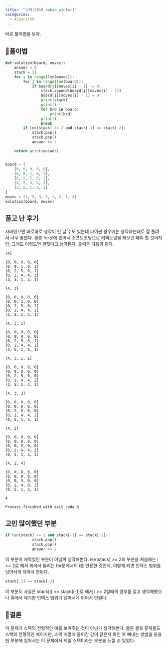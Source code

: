 ```yaml
---
title:  "스택[2019_kakao_winter]"
categories:
  - Algorithm
---
```


바로 풀이법을 보자.

## 🍧풀이법
```python
def solution(board, moves):
    answer = 0
    stack = []
    for i in range(len(moves)):
        for j in range(len(board)):
            if board[j][moves[i] - 1] != 0:
                stack.append(board[j][moves[i] - 1])
                board[j][moves[i] - 1] = 0
                print(stack)
                print()
                for brd in board:
                    print(brd)
                print()
                break
        if len(stack) >= 2 and stack[-1] == stack[-2]:
            stack.pop()
            stack.pop()
            answer += 2

    return print(answer)


board = [
    [0, 0, 0, 0, 0],
    [0, 0, 1, 0, 3],
    [0, 2, 5, 0, 1],
    [4, 2, 4, 4, 2],
    [3, 5, 1, 3, 1]
]
moves = [1, 5, 3, 5, 1, 2, 1, 4]
solution(board, moves)
```

## 풀고 난 후기
자바였으면 바로바로 생각이 안 날 수도 있는데 파이썬 경우에는 생각하는대로 잘 풀려서 너무 좋았다.
물론 for문에 있어서 소프트코딩으로 리팩토링을 해보긴 해야 할 것이지만, 그래도 이정도면 괜찮다고 생각된다.
출력은 다음과 같다.

```
[4]

[0, 0, 0, 0, 0]
[0, 0, 1, 0, 3]
[0, 2, 5, 0, 1]
[0, 2, 4, 4, 2]
[3, 5, 1, 3, 1]

[4, 3]

[0, 0, 0, 0, 0]
[0, 0, 1, 0, 0]
[0, 2, 5, 0, 1]
[0, 2, 4, 4, 2]
[3, 5, 1, 3, 1]

[4, 3, 1]

[0, 0, 0, 0, 0]
[0, 0, 0, 0, 0]
[0, 2, 5, 0, 1]
[0, 2, 4, 4, 2]
[3, 5, 1, 3, 1]

[4, 3, 1, 1]

[0, 0, 0, 0, 0]
[0, 0, 0, 0, 0]
[0, 2, 5, 0, 0]
[0, 2, 4, 4, 2]
[3, 5, 1, 3, 1]

[4, 3, 3]

[0, 0, 0, 0, 0]
[0, 0, 0, 0, 0]
[0, 2, 5, 0, 0]
[0, 2, 4, 4, 2]
[0, 5, 1, 3, 1]

[4, 2]

[0, 0, 0, 0, 0]
[0, 0, 0, 0, 0]
[0, 0, 5, 0, 0]
[0, 2, 4, 4, 2]
[0, 5, 1, 3, 1]

[4, 2, 4]

[0, 0, 0, 0, 0]
[0, 0, 0, 0, 0]
[0, 0, 5, 0, 0]
[0, 2, 4, 0, 2]
[0, 5, 1, 3, 1]

4

Process finished with exit code 0

```

## 고민 많이했던 부분
```python
if len(stack) >= 2 and stack[-1] == stack[-2]:
            stack.pop()
            stack.pop()
            answer += 2
```

이 부분이 애먹었던 부분이 아닐까 생각해본다.
len(stack) >= 2의 부분을 처음에는 i >= 2로 해서 위에서 돌리는 for문에서의 i를 인용한 것인데, 이렇게 되면 인덱스 범위를 넘어서게 되어서
안된다.

```python
stack[-1] == stack[-2]
``` 
이 부분도 사실은 stack[i] == stack[i-1]로 해서 i >= 2일때의 경우를 걸고 생각해봤으나 위에서 얘기한 인덱스 범위가 넘어서게 되어서 안된다.

## 🍅결론
이 문제가 스택의 전형적인 예를 보여주는 것이 아닌가 생각해본다.
물론 괄호 문제들도 스택의 전형적인 예이지만, 스택 배열에 들어간 값이 같은지 확인 후 빼내는 방법을 응용한 부분에 있어서는 이 문제에서 제일 스택이라는 부분을 느낄 수 있었다.